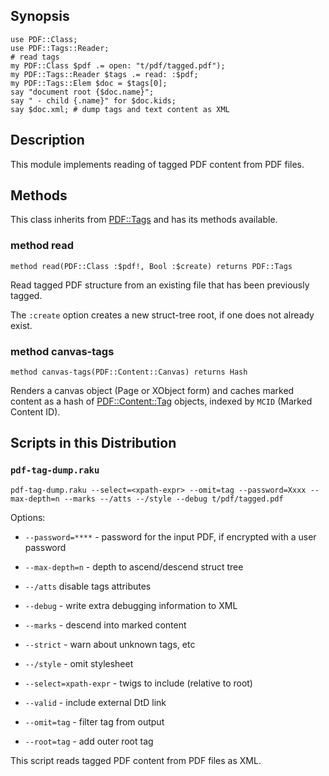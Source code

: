 Synopsis
--------

    use PDF::Class;
    use PDF::Tags::Reader;
    # read tags
    my PDF::Class $pdf .= open: "t/pdf/tagged.pdf");
    my PDF::Tags::Reader $tags .= read: :$pdf;
    my PDF::Tags::Elem $doc = $tags[0];
    say "document root {$doc.name}";
    say " - child {.name}" for $doc.kids;
    say $doc.xml; # dump tags and text content as XML

Description
-----------

This module implements reading of tagged PDF content from PDF files.

Methods
-------

This class inherits from [PDF::Tags](https://pdf-raku.github.io/PDF-Tags-raku/) and has its methods available.

### method read

    method read(PDF::Class :$pdf!, Bool :$create) returns PDF::Tags

Read tagged PDF structure from an existing file that has been previously tagged.

The `:create` option creates a new struct-tree root, if one does not already exist.

### method canvas-tags

    method canvas-tags(PDF::Content::Canvas) returns Hash

Renders a canvas object (Page or XObject form) and caches marked content as a hash of [PDF::Content::Tag](PDF::Content::Tag) objects, indexed by `MCID` (Marked Content ID).

Scripts in this Distribution
----------------------------

### `pdf-tag-dump.raku`

    pdf-tag-dump.raku --select=<xpath-expr> --omit=tag --password=Xxxx --max-depth=n --marks --/atts --/style --debug t/pdf/tagged.pdf

Options:

  * `--password=****` - password for the input PDF, if encrypted with a user password

  * `--max-depth=n` - depth to ascend/descend struct tree

  * `--/atts` disable tags attributes

  * `--debug` - write extra debugging information to XML

  * `--marks` - descend into marked content

  * `--strict` - warn about unknown tags, etc

  * `--/style` - omit stylesheet

  * `--select=xpath-expr` - twigs to include (relative to root)

  * `--valid` - include external DtD link

  * `--omit=tag` - filter tag from output

  * `--root=tag` - add outer root tag

This script reads tagged PDF content from PDF files as XML.

